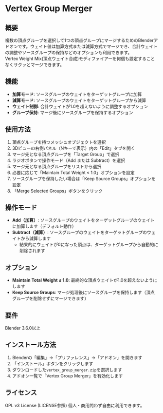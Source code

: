 # Vertex Group Merger
## 概要
複数の頂点グループを選択して1つの頂点グループにマージするためのBlenderアドオンです。ウェイト値は加算方式または減算方式でマージでき、合計ウェイトの調整やソースグループの保持などのオプションも利用できます。  
Vertex Weight Mix(頂点ウェイト合成)モディファイアーを何個も設定することなくサクッとマージできます。

## 機能
- **加算モード**: ソースグループのウェイトをターゲットグループに加算
- **減算モード**: ソースグループのウェイトをターゲットグループから減算
- **ウェイト制御**: 合計ウェイトが1.0を超えないように調整するオプション
- **グループ保持**: マージ後にソースグループを保持するオプション

## 使用方法
1. 頂点グループを持つメッシュオブジェクトを選択
2. 3Dビューの右側パネル（Nキーで表示）内の「Edit」タブを開く
3. マージ先となる頂点グループを「Target Group」で選択
4. ラジオボタンで操作モード（Add または Subtract）を選択
5. マージ元となる頂点グループをリストから選択
6. 必要に応じて「Maintain Total Weight ≤ 1.0」オプションを設定
7. ソースグループを保持したい場合は「Keep Source Groups」オプションを設定
8. 「Merge Selected Groups」ボタンをクリック

## 操作モード
- **Add（加算）**: ソースグループのウェイトをターゲットグループのウェイトに加算します（デフォルト動作）
- **Subtract（減算）**: ソースグループのウェイトをターゲットグループのウェイトから減算します
  - 結果的にウェイトが0になった頂点は、ターゲットグループから自動的に削除されます

## オプション
- **Maintain Total Weight ≤ 1.0**: 最終的な頂点ウェイトが1.0を超えないようにします
- **Keep Source Groups**: マージ処理後にソースグループを保持します（頂点グループを削除せずにマージできます）

## 要件
Blender 3.6.0以上

## インストール方法
1. Blenderの「編集」→「プリファレンス」→「アドオン」を開きます
2. 「インストール」ボタンをクリックします
3. ダウンロードした`vertex_group_merger.zip`を選択します
4. アドオン一覧で「Vertex Group Merger」を有効化します

## ライセンス
GPL v3 License (LICENSE参照) 個人・商用問わず自由に利用できます。
